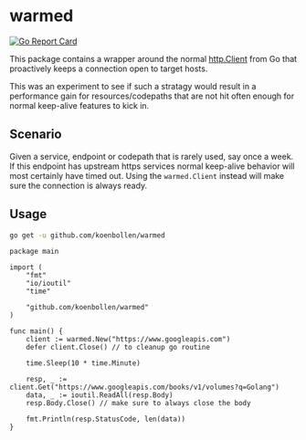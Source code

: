 # warmed

[![Go Report Card](https://goreportcard.com/badge/github.com/koenbollen/warmed)](https://goreportcard.com/report/github.com/koenbollen/warmed)

This package contains a wrapper around the normal [http.Client] from Go that
proactively keeps a connection open to target hosts.

This was an experiment to see if such a stratagy would result in a performance
gain for resources/codepaths that are not hit often enough for normal 
keep-alive features to kick in. 

## Scenario

Given a service, endpoint or codepath that is rarely used, say once a week. If 
this endpoint has upstream https services normal keep-alive behavior will most 
certainly have timed out. Using the `warmed.Client` instead will make sure the 
connection is always ready. 

## Usage

```bash
go get -u github.com/koenbollen/warmed
```

```golang
package main

import (
	"fmt"
	"io/ioutil"
	"time"

	"github.com/koenbollen/warmed"
)

func main() {
	client := warmed.New("https://www.googleapis.com")
	defer client.Close() // to cleanup go routine

	time.Sleep(10 * time.Minute)

	resp, _ := client.Get("https://www.googleapis.com/books/v1/volumes?q=Golang")
	data, _ := ioutil.ReadAll(resp.Body)
	resp.Body.Close() // make sure to always close the body

	fmt.Println(resp.StatusCode, len(data))
}
```




[http.Client]: https://golang.org/pkg/net/http/
